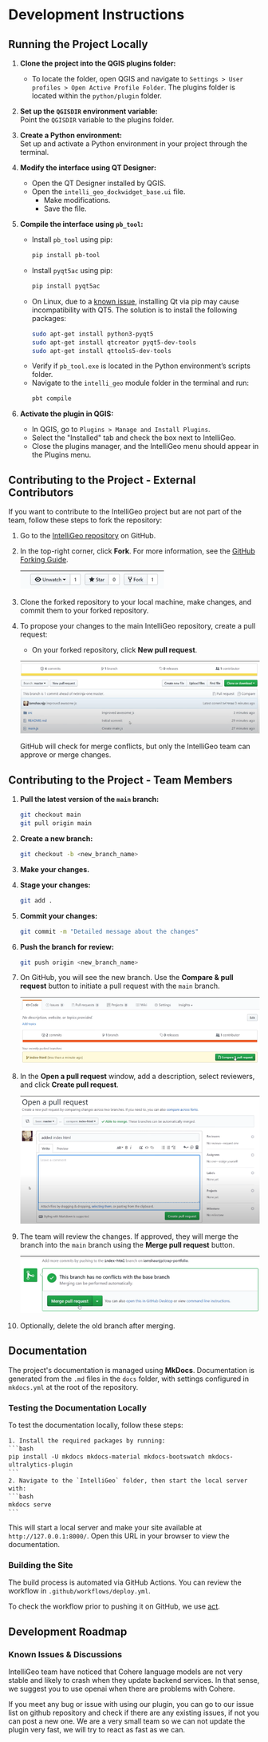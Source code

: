 # Development Instructions

## Running the Project Locally

1. **Clone the project into the QGIS plugins folder:**
    - To locate the folder, open QGIS and navigate to `Settings > User profiles > Open Active Profile Folder`. The plugins folder is located within the `python/plugin` folder.

2. **Set up the `QGISDIR` environment variable:**  
   Point the `QGISDIR` variable to the plugins folder.

3. **Create a Python environment:**  
   Set up and activate a Python environment in your project through the terminal.

4. **Modify the interface using QT Designer:**
    - Open the QT Designer installed by QGIS.
    - Open the `intelli_geo_dockwidget_base.ui` file.
        - Make modifications.
        - Save the file.

5. **Compile the interface using `pb_tool`:**
    - Install `pb_tool` using pip:
        ```bash
        pip install pb-tool
        ```
    - Install `pyqt5ac` using pip:
        ```bash
        pip install pyqt5ac
        ```
    - On Linux, due to a [known issue](https://github.com/qgis/QGIS/issues/48368#issuecomment-1293898268), installing Qt via pip may cause incompatibility with QT5. The solution is to install the following packages:
        ```bash
        sudo apt-get install python3-pyqt5
        sudo apt-get install qtcreator pyqt5-dev-tools
        sudo apt-get install qttools5-dev-tools
        ```
    - Verify if `pb_tool.exe` is located in the Python environment’s scripts folder.
    - Navigate to the `intelli_geo` module folder in the terminal and run:
        ```bash
        pbt compile
        ```

6. **Activate the plugin in QGIS:**
    - In QGIS, go to `Plugins > Manage and Install Plugins`.
    - Select the "Installed" tab and check the box next to IntelliGeo.
    - Close the plugins manager, and the IntelliGeo menu should appear in the Plugins menu.

## Contributing to the Project - External Contributors

If you want to contribute to the IntelliGeo project but are not part of the team, follow these steps to fork the repository:

1. Go to the [IntelliGeo repository](https://github.com/MahdiFarnaghi/intelli_geo) on GitHub.

2. In the top-right corner, click **Fork**. For more information, see the [GitHub Forking Guide](https://docs.github.com/en/pull-requests/collaborating-with-pull-requests/working-with-forks/fork-a-repo).

   ![Fork](img/fork.png "Fork")

3. Clone the forked repository to your local machine, make changes, and commit them to your forked repository.

4. To propose your changes to the main IntelliGeo repository, create a pull request:
   - On your forked repository, click **New pull request**.

   ![New pull request](img/new_pull_request.png "New pull request")

   GitHub will check for merge conflicts, but only the IntelliGeo team can approve or merge changes.

## Contributing to the Project - Team Members

1. **Pull the latest version of the `main` branch:**
    ```bash
    git checkout main
    git pull origin main
    ```

2. **Create a new branch:**
    ```bash
    git checkout -b <new_branch_name>
    ```

3. **Make your changes.**

4. **Stage your changes:**
    ```bash
    git add .
    ```

5. **Commit your changes:**
    ```bash
    git commit -m "Detailed message about the changes"
    ```

6. **Push the branch for review:**
    ```bash
    git push origin <new_branch_name>
    ```

7. On GitHub, you will see the new branch. Use the **Compare & pull request** button to initiate a pull request with the `main` branch.

   ![Compare and Pull Request Button](img/compare_and_pull_request.png "Compare and Pull Request Button")

8. In the **Open a pull request** window, add a description, select reviewers, and click **Create pull request**.

   ![Open a pull request window](img/open_pull_request.png "Open a pull request window")

9. The team will review the changes. If approved, they will merge the branch into the `main` branch using the **Merge pull request** button.

   ![Merge pull request button](img/merge_pull_request.png "Merge pull request button")

10. Optionally, delete the old branch after merging.

## Documentation

The project's documentation is managed using **MkDocs**. Documentation is generated from the `.md` files in the `docs` folder, with settings configured in `mkdocs.yml` at the root of the repository.

### Testing the Documentation Locally

To test the documentation locally, follow these steps:

    1. Install the required packages by running:
    ```bash
    pip install -U mkdocs mkdocs-material mkdocs-bootswatch mkdocs-ultralytics-plugin
    ```
    2. Navigate to the `IntelliGeo` folder, then start the local server with:
    ```bash
    mkdocs serve
    ```

This will start a local server and make your site available at `http://127.0.0.1:8000/`. Open this URL in your browser to view the documentation.

### Building the Site

The build process is automated via GitHub Actions. You can review the workflow in `.github/workflows/deploy.yml`.

To check the workflow prior to pushing it on GitHub, we use [act](https://nektosact.com/introduction.html#introduction).

## Development Roadmap

### Known Issues & Discussions

IntelliGeo team have noticed that Cohere language models are not very stable and likely to crash when they update backend services. In that sense, we suggest you to use openai when there are problems with Cohere.

If you meet any bug or issue with using our plugin, you can go to our issue list on github repository and check if there are any existing issues, if not you can post a new one. We are a very small team so we can not update the plugin very fast, we will try to react as fast as we can.
